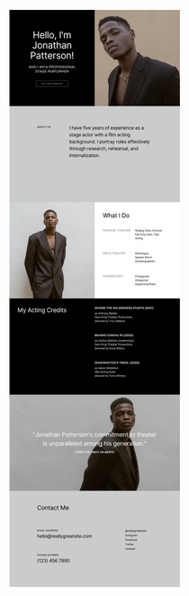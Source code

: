 ![template](https://raw.githubusercontent.com/ShriIraCatalog/resources-two/refs/heads/master/2025/04/20/20250420211857.png)

